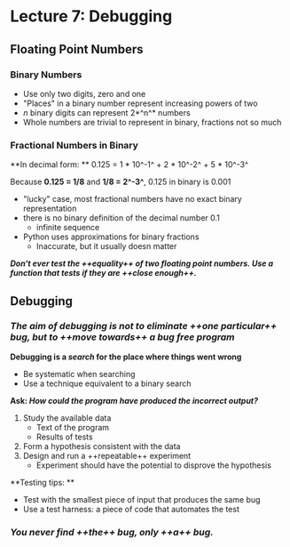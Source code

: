 # Lecture 7: Debugging

## Floating Point Numbers

### Binary Numbers
* Use only two digits, zero and one
* "Places" in a binary number represent increasing powers of two
* *n* binary digits can represent 2*^n^* numbers
* Whole numbers are trivial to represent in binary, fractions not so much

### Fractional Numbers in Binary
**In decimal form: ** 0.125 = 1 \* 10^-1^ + 2 \* 10^-2^ + 5 \* 10^-3^

Because **0.125 = 1/8** and **1/8 = 2^-3^**, 0.125 in binary is 0.001
* "lucky" case, most fractional numbers have no exact binary representation
* there is no binary definition of the decimal number 0.1
	* infinite sequence
* Python uses approximations for binary fractions
	* Inaccurate, but it usually doesn matter

**_Don't ever test the ++equality++ of two floating point numbers.
Use a function that tests if they are ++close enough++._**


## Debugging
### _The aim of debugging is not to eliminate ++one particular++ bug, but to ++move towards++ a bug free program_

**Debugging is a _search_ for the place where things went wrong**
* Be systematic when searching
* Use a technique equivalent to a binary search

**Ask: _How could the program have produced the incorrect output?_**
1. Study the available data
	* Text of the program
	* Results of tests
2. Form a hypothesis consistent with the data
3. Design and run a ++repeatable++ experiment
	* Experiment should have the potential to disprove the hypothesis

**Testing tips: **
* Test with the smallest piece of input that produces the same bug
* Use a test harness: a piece of code that automates the test

### _You never find ++the++ bug, only ++a++ bug._